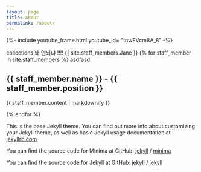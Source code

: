 ```yaml
---
layout: page
title: About
permalink: /about/
---
```


{%- include youtube_frame.html  youtube_id= "tnwFVcm8A_8" -%}

collections 왜 안되냐 !!!!
{{ site.staff_members.Jane }}
{% for staff_member in site.staff_members %}
asdfasd
<h2>{{ staff_member.name }} - {{ staff_member.position }}</h2>
<p>{{ staff_member.content | markdownify }}</p>
{% endfor %}

This is the base Jekyll theme. You can find out more info about customizing your Jekyll theme, as well as basic Jekyll usage documentation at [jekyllrb.com](https://jekyllrb.com/)



You can find the source code for Minima at GitHub:
[jekyll][jekyll-organization] /
[minima](https://github.com/jekyll/minima)

You can find the source code for Jekyll at GitHub:
[jekyll][jekyll-organization] /
[jekyll](https://github.com/jekyll/jekyll)


[jekyll-organization]: https://github.com/jekyll

